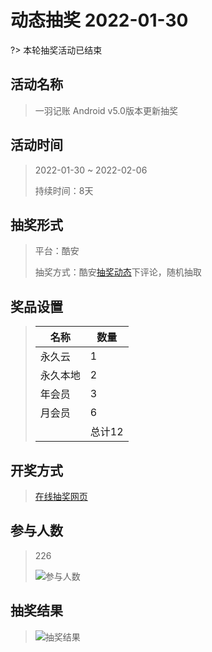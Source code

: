 # 动态抽奖 2022-01-30

?> 本轮抽奖活动已结束

## 活动名称

> 一羽记账 Android v5.0版本更新抽奖

## 活动时间

> 2022-01-30 ~ 2022-02-06
>
> 持续时间：8天

## 抽奖形式

> 平台：酷安
>
> 抽奖方式：酷安[抽奖动态](https://www.coolapk.com/feed/33207104?shareKey=YjQ2YjhlZTkxMTFmNjNjY2I4MmI~&shareUid=1171218&shareFrom=com.coolapk.market_12.5.4)下评论，随机抽取

## 奖品设置

> | 名称     | 数量   |
> | -------- | ------ |
> | 永久云   | 1      |
> | 永久本地 | 2      |
> | 年会员   | 3      |
> | 月会员   | 6      |
> |          | 总计12 |

## 开奖方式

> [在线抽奖网页](http://www.99cankao.com/numbers/online-lottery.php)

## 参与人数

> 226
>
> ![参与人数](https://s1.ax1x.com/2023/02/21/pSj3vCj.png)

## 抽奖结果

> ![抽奖结果](https://s1.ax1x.com/2023/02/21/pSj3X5Q.png)
